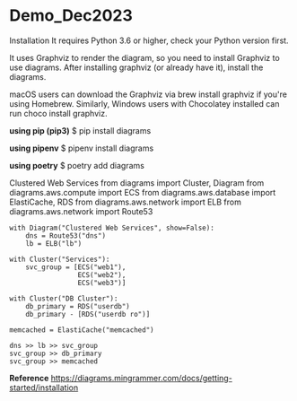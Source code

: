 # Demo_Dec2023
Installation
It requires Python 3.6 or higher, check your Python version first.

It uses Graphviz to render the diagram, so you need to install Graphviz to use diagrams. After installing graphviz (or already have it), install the diagrams.

macOS users can download the Graphviz via brew install graphviz if you're using Homebrew. Similarly, Windows users with Chocolatey installed can run choco install graphviz.

**using pip (pip3)**
$ pip install diagrams

**using pipenv**
$ pipenv install diagrams

**using poetry**
$ poetry add diagrams

Clustered Web Services
from diagrams import Cluster, Diagram
from diagrams.aws.compute import ECS
from diagrams.aws.database import ElastiCache, RDS
from diagrams.aws.network import ELB
from diagrams.aws.network import Route53

    with Diagram("Clustered Web Services", show=False):
        dns = Route53("dns")
        lb = ELB("lb")

    with Cluster("Services"):
        svc_group = [ECS("web1"),
                     ECS("web2"),
                     ECS("web3")]

    with Cluster("DB Cluster"):
        db_primary = RDS("userdb")
        db_primary - [RDS("userdb ro")]

    memcached = ElastiCache("memcached")

    dns >> lb >> svc_group
    svc_group >> db_primary
    svc_group >> memcached

   

 **Reference**  https://diagrams.mingrammer.com/docs/getting-started/installation
